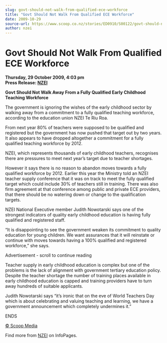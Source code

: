 ```yaml
---
slug: govt-should-not-walk-from-qualified-ece-workforce
title: "Govt Should Not Walk From Qualified ECE Workforce"
date: 2009-10-29
source-url: https://www.scoop.co.nz/stories/ED0910/S00122/govt-should-not-walk-from-qualified-ece-workforce.htm
author: nzei
---
```

Govt Should Not Walk From Qualified ECE Workforce
=================================================

**Thursday, 29 October 2009, 4:03 pm**  
**Press Release: [NZEI](https://info.scoop.co.nz/NZEI)**

**Govt Should Not Walk Away From a Fully Qualified Early Childhood Teaching Workforce**

The government is ignoring the wishes of the early childhood sector by walking away from a commitment to a fully qualified teaching workforce, according to the education union NZEI Te Riu Roa.

From next year 80% of teachers were supposed to be qualified and registered but the government has now pushed that target out by two years. It also appears to have dropped altogether a commitment for a fully qualified teaching workforce by 2012.

NZEI, which represents thousands of early childhood teachers, recognises there are pressures to meet next year’s target due to teacher shortages.

However it says there is no reason to abandon moves towards a fully qualified workforce by 2012. Earlier this year the Ministry told an NZEI teacher supply conference that it was on track to meet the fully qualified target which could include 30% of teachers still in training. There was also firm agreement at that conference among public and private ECE providers, that there should be no watering down or change to the qualification targets.

NZEI National Executive member Judith Nowotarski says one of the strongest indicators of quality early childhood education is having fully qualified and registered staff.

“It is disappointing to see the government weaken its commitment to quality education for young children. We want assurances that it will reinstate or continue with moves towards having a 100% qualified and registered workforce,” she says.

Advertisement - scroll to continue reading





Teacher supply in early childhood education is complex but one of the problems is the lack of alignment with government tertiary education policy. Despite the teacher shortage the number of training places available in early childhood education is capped and training providers have to turn away hundreds of suitable applicants.

Judith Nowotarski says “it’s ironic that on the eve of World Teachers Day which is about celebrating and valuing teaching and learning, we have a government announcement which completely undermines it.”

ENDS

[© Scoop Media](http://www.scoop.co.nz/about/terms.html)

Find more from [NZEI](https://info.scoop.co.nz/NZEI) on InfoPages.